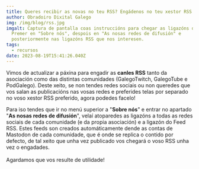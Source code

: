 ```yaml
---
title: Queres recibir as novas no teu RSS? Engádenos no teu xestor RSS!
author: Obradoiro Dixital Galego
img: /img/blog/rss.jpg
imgalt: Captura de pantalla coas instruccións para chegar as ligazóns de RSS.
  Premer en "Sobre nós", despois en "As nosas redes de difusión" e
  posteriormente nas ligazóns RSS que nos interesen.
tags:
  - recursos
date: 2023-08-19T15:41:26.040Z
---
```

Vimos de actualizar a páxina para engadir as **canles RSS** tanto da asociación como das distintas comunidades (GalegoTwitch, GalegoTube e PodGalego). Deste xeito, se non tendes redes sociais ou non queredes que vos salan as publicacións nas vosas redes e preferides telas por separado no voso xestor RSS preferido, agora podedes facelo!
<!--more--> 
Para iso tendes que ir no menú superior a "**Sobre nós**" e entrar no apartado "**As nosas redes de difusión**", velaí atoparedes as ligazóns a todas as redes sociais de cada comunidade (e da propia asociación) e a ligazón do Feed RSS. Estes feeds son creados automáticamente dende as contas de Mastodon de cada comunidade, que é onde se replica o contido por defecto, de tal xeito que unha vez publicado vos chegará o voso RSS unha vez o engadades.\
\
Agardamos que vos resulte de utilidade!